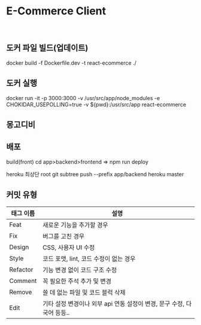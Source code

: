 # E-Commerce Client

<br>

## 도커 파일 빌드(업데이트)

docker build -f Dockerfile.dev -t react-ecommerce ./

## 도커 실행

docker run -it -p 3000:3000 -v /usr/src/app/node_modules -e CHOKIDAR_USEPOLLING=true -v ${pwd}:/usr/src/app react-ecommerce

## 몽고디비

<!-- https://cloud.mongodb.com/v2/629a3a14b2391f1c98b491b9#clusters -->

## 배포

build(front)
cd app>backend>frontend
=> npm run deploy

heroku
최상단 root
git subtree push --prefix app/backend heroku master

## 커밋 유형

| 태그 이름 | 설명                                                                   |
| --------- | ---------------------------------------------------------------------- |
| Feat      | 새로운 기능을 추가할 경우                                              |
| Fix       | 버그를 고친 경우                                                       |
| Design    | CSS, 사용자 UI 수정                                                    |
| Style     | 코드 포맷, lint, 코드 수정이 없는 경우                                 |
| Refactor  | 기능 변경 없이 코드 구조 수정                                          |
| Comment   | 꼭 필요한 주석 추가 및 변경                                            |
| Remove    | 쓸 데 없는 파일 및 코드 블럭 삭제                                      |
| Edit      | 기타 설정 변경이나 외부 api 연동 설정이 변경, 문구 수정, 다국어 등등.. |
